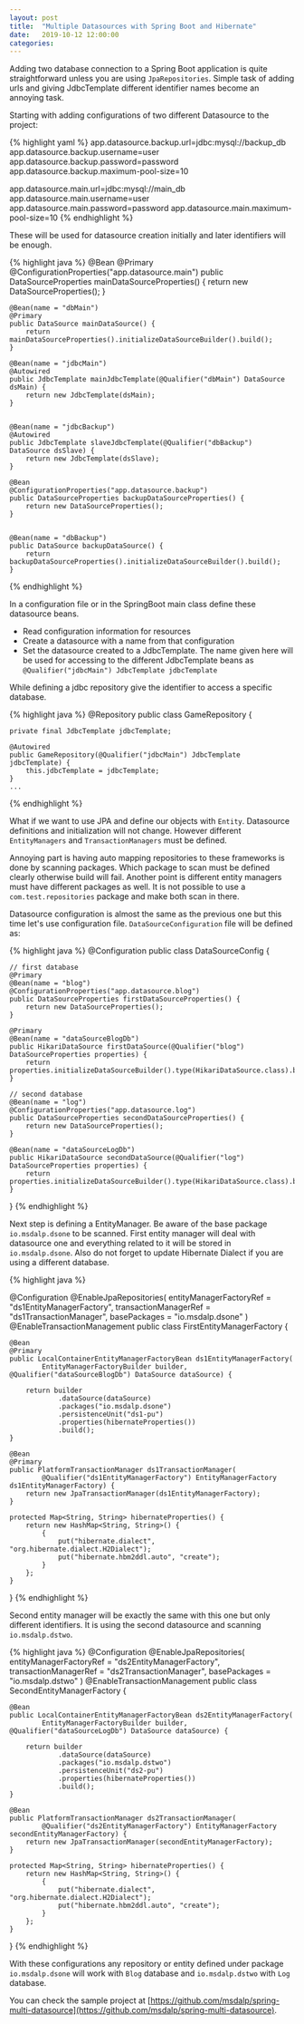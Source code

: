 ```yaml
---
layout: post
title:  "Multiple Datasources with Spring Boot and Hibernate"
date:   2019-10-12 12:00:00
categories:
---
```


Adding two database connection to a Spring Boot application is quite straightforward unless you are using `JpaRepositories`. Simple task of adding urls and giving JdbcTemplate different identifier names become an annoying task.

Starting with adding configurations of two different Datasource to the project: 

{% highlight yaml %}
app.datasource.backup.url=jdbc:mysql://backup_db
app.datasource.backup.username=user
app.datasource.backup.password=password
app.datasource.backup.maximum-pool-size=10

app.datasource.main.url=jdbc:mysql://main_db
app.datasource.main.username=user
app.datasource.main.password=password
app.datasource.main.maximum-pool-size=10
{% endhighlight %}

These will be used for datasource creation initially and later identifiers will be enough. 

{% highlight java %}
    @Bean
    @Primary
    @ConfigurationProperties("app.datasource.main")
    public DataSourceProperties mainDataSourceProperties() {
        return new DataSourceProperties();
    }

    @Bean(name = "dbMain")
    @Primary
    public DataSource mainDataSource() {
        return mainDataSourceProperties().initializeDataSourceBuilder().build();
    }

    @Bean(name = "jdbcMain")
    @Autowired
    public JdbcTemplate mainJdbcTemplate(@Qualifier("dbMain") DataSource dsMain) {
        return new JdbcTemplate(dsMain);
    }


    @Bean(name = "jdbcBackup")
    @Autowired
    public JdbcTemplate slaveJdbcTemplate(@Qualifier("dbBackup") DataSource dsSlave) {
        return new JdbcTemplate(dsSlave);
    }

    @Bean
    @ConfigurationProperties("app.datasource.backup")
    public DataSourceProperties backupDataSourceProperties() {
        return new DataSourceProperties();
    }


    @Bean(name = "dbBackup")
    public DataSource backupDataSource() {
        return backupDataSourceProperties().initializeDataSourceBuilder().build();
    }
{% endhighlight %}

In a configuration file or in the SpringBoot main class define these datasource beans. 
* Read configuration information for resources
* Create a datasource with a name from that configuration
* Set the datasource created to a JdbcTemplate. The name given here will be used for accessing to the different JdbcTemplate beans as `@Qualifier("jdbcMain") JdbcTemplate jdbcTemplate`

While defining a jdbc repository give the identifier to access a specific database. 

{% highlight java %}
@Repository
public class GameRepository {

    private final JdbcTemplate jdbcTemplate;

    @Autowired
    public GameRepository(@Qualifier("jdbcMain") JdbcTemplate jdbcTemplate) {
        this.jdbcTemplate = jdbcTemplate;
    }
    ...
{% endhighlight %}

What if we want to use JPA and define our objects with `Entity`. Datasource definitions and initialization will not change. However different `EntityManagers` and `TransactionManagers` must be defined. 

Annoying part is having auto mapping repositories to these frameworks is done by scanning packages. Which package to scan must be defined clearly otherwise build will fail. Another point is  different entity managers must have different packages as well. It is not possible to use a `com.test.repositories` package and make both scan in there. 

Datasource configuration is almost the same as the previous one but this time let's use configuration file. `DataSourceConfiguration` file will be defined as:

{% highlight java %}
@Configuration
public class DataSourceConfig {

    // first database
    @Primary
    @Bean(name = "blog")
    @ConfigurationProperties("app.datasource.blog")
    public DataSourceProperties firstDataSourceProperties() {
        return new DataSourceProperties();
    }

    @Primary
    @Bean(name = "dataSourceBlogDb")
    public HikariDataSource firstDataSource(@Qualifier("blog") DataSourceProperties properties) {
        return properties.initializeDataSourceBuilder().type(HikariDataSource.class).build();
    }

    // second database
    @Bean(name = "log")
    @ConfigurationProperties("app.datasource.log")
    public DataSourceProperties secondDataSourceProperties() {
        return new DataSourceProperties();
    }

    @Bean(name = "dataSourceLogDb")
    public HikariDataSource secondDataSource(@Qualifier("log") DataSourceProperties properties) {
        return properties.initializeDataSourceBuilder().type(HikariDataSource.class).build();
    }
}
{% endhighlight %}

Next step is defining a EntityManager. Be aware of the base package `io.msdalp.dsone` to be scanned. First entity manager will deal with datasource one and everything related to it will be stored in `io.msdalp.dsone`. Also do not forget to update Hibernate Dialect if you are using a different database. 

{% highlight java %}

@Configuration
@EnableJpaRepositories(
        entityManagerFactoryRef = "ds1EntityManagerFactory",
        transactionManagerRef = "ds1TransactionManager",
        basePackages = "io.msdalp.dsone"
)
@EnableTransactionManagement
public class FirstEntityManagerFactory {

    @Bean
    @Primary
    public LocalContainerEntityManagerFactoryBean ds1EntityManagerFactory(
            EntityManagerFactoryBuilder builder, @Qualifier("dataSourceBlogDb") DataSource dataSource) {

        return builder
                .dataSource(dataSource)
                .packages("io.msdalp.dsone")
                .persistenceUnit("ds1-pu")
                .properties(hibernateProperties())
                .build();
    }

    @Bean
    @Primary
    public PlatformTransactionManager ds1TransactionManager(
            @Qualifier("ds1EntityManagerFactory") EntityManagerFactory ds1EntityManagerFactory) {
        return new JpaTransactionManager(ds1EntityManagerFactory);
    }

    protected Map<String, String> hibernateProperties() {
        return new HashMap<String, String>() {
            {
                put("hibernate.dialect", "org.hibernate.dialect.H2Dialect");
                put("hibernate.hbm2ddl.auto", "create");
            }
        };
    }
}
{% endhighlight %}

Second entity manager will be exactly the same with this one but only different identifiers. It is using the second datasource and scanning `io.msdalp.dstwo`.

{% highlight java %}
@Configuration
@EnableJpaRepositories(
        entityManagerFactoryRef = "ds2EntityManagerFactory",
        transactionManagerRef = "ds2TransactionManager",
        basePackages = "io.msdalp.dstwo"
)
@EnableTransactionManagement
public class SecondEntityManagerFactory {

    @Bean
    public LocalContainerEntityManagerFactoryBean ds2EntityManagerFactory(
            EntityManagerFactoryBuilder builder, @Qualifier("dataSourceLogDb") DataSource dataSource) {

        return builder
                .dataSource(dataSource)
                .packages("io.msdalp.dstwo")
                .persistenceUnit("ds2-pu")
                .properties(hibernateProperties())
                .build();
    }

    @Bean
    public PlatformTransactionManager ds2TransactionManager(
            @Qualifier("ds2EntityManagerFactory") EntityManagerFactory secondEntityManagerFactory) {
        return new JpaTransactionManager(secondEntityManagerFactory);
    }

    protected Map<String, String> hibernateProperties() {
        return new HashMap<String, String>() {
            {
                put("hibernate.dialect", "org.hibernate.dialect.H2Dialect");
                put("hibernate.hbm2ddl.auto", "create");
            }
        };
    }

}
{% endhighlight %}

With these configurations any repository or entity defined under package `io.msdalp.dsone` will work with `Blog` database and `io.msdalp.dstwo` with `Log` database. 

You can check the sample project at [https://github.com/msdalp/spring-multi-datasource](https://github.com/msdalp/spring-multi-datasource).